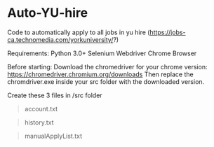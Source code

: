 # Auto-YU-hire
Code to automatically apply to all jobs in yu hire (https://jobs-ca.technomedia.com/yorkuniversity/?)

Requirements: 
Python 3.0+
Selenium Webdriver
Chrome Browser


Before starting:
Download the chromedriver for your chrome version: https://chromedriver.chromium.org/downloads
Then replace the chromdriver.exe inside your src folder with the downloaded version.

Create these 3 files in /src folder
  >account.txt
  
  >history.txt
  
  >manualApplyList.txt
